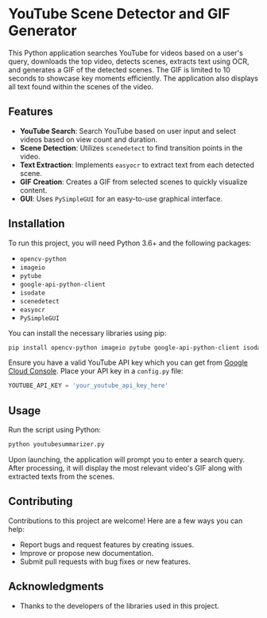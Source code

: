 
# YouTube Scene Detector and GIF Generator

This Python application searches YouTube for videos based on a user's query, downloads the top video, detects scenes, extracts text using OCR, and generates a GIF of the detected scenes. The GIF is limited to 10 seconds to showcase key moments efficiently. The application also displays all text found within the scenes of the video.

## Features

- **YouTube Search**: Search YouTube based on user input and select videos based on view count and duration.
- **Scene Detection**: Utilizes `scenedetect` to find transition points in the video.
- **Text Extraction**: Implements `easyocr` to extract text from each detected scene.
- **GIF Creation**: Creates a GIF from selected scenes to quickly visualize content.
- **GUI**: Uses `PySimpleGUI` for an easy-to-use graphical interface.

## Installation

To run this project, you will need Python 3.6+ and the following packages:

- `opencv-python`
- `imageio`
- `pytube`
- `google-api-python-client`
- `isodate`
- `scenedetect`
- `easyocr`
- `PySimpleGUI`

You can install the necessary libraries using pip:

```bash
pip install opencv-python imageio pytube google-api-python-client isodate scenedetect easyocr PySimpleGUI
```

Ensure you have a valid YouTube API key which you can get from [Google Cloud Console](https://console.cloud.google.com/). Place your API key in a `config.py` file:

```python
YOUTUBE_API_KEY = 'your_youtube_api_key_here'
```

## Usage

Run the script using Python:

```bash
python youtubesummarizer.py
```

Upon launching, the application will prompt you to enter a search query. After processing, it will display the most relevant video's GIF along with extracted texts from the scenes.

## Contributing

Contributions to this project are welcome! Here are a few ways you can help:

- Report bugs and request features by creating issues.
- Improve or propose new documentation.
- Submit pull requests with bug fixes or new features.


## Acknowledgments

- Thanks to the developers of the libraries used in this project.

